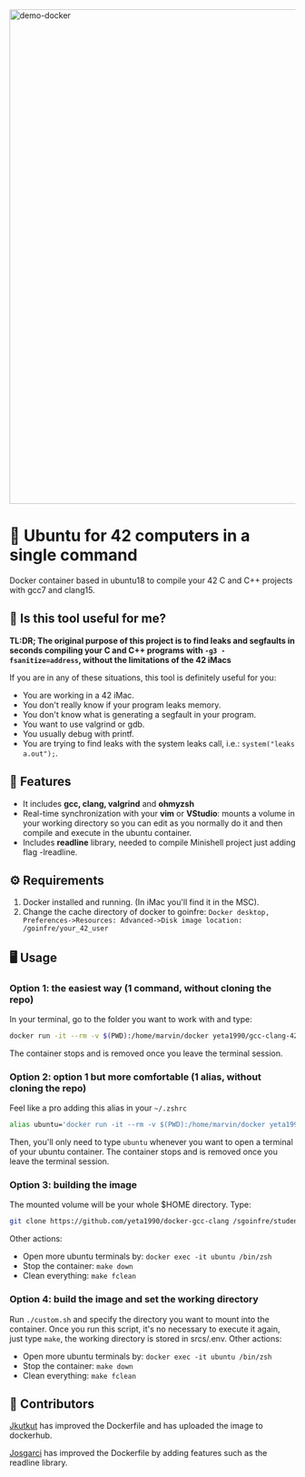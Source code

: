 <img width="870" alt="demo-docker" src="https://user-images.githubusercontent.com/65416560/227916134-dd48b170-4e21-49a2-a617-64661ca0fb10.png">

# 🐳 Ubuntu for 42 computers in a single command
Docker container based in ubuntu18 to compile your 42 C and C++ projects with gcc7 and clang15.

## 🤔 Is this tool useful for me?
**TL:DR; 
The original purpose of this project is to find leaks and segfaults in seconds compiling your C and C++ programs with `-g3 -fsanitize=address`, without the limitations of the 42 iMacs**

If you are in any of these situations, this tool is definitely useful for you:
- You are working in a 42 iMac.
- You don't really know if your program leaks memory.
- You don't know what is generating a segfault in your program.
- You want to use valgrind or gdb.
- You usually debug with printf.
- You are trying to find leaks with the system leaks call, i.e.: `system("leaks a.out");`.

## 📘 Features
- It includes **gcc, clang, valgrind** and **ohmyzsh**
- Real-time synchronization with your **vim** or **VStudio**: mounts a volume in your working directory so you can edit as you normally do it and then compile and execute in the ubuntu container.
- Includes **readline** library, needed to compile Minishell project just adding flag -lreadline.

## ⚙️ Requirements

 1. Docker installed and running. (In iMac you'll find it in the MSC).
 2. Change the cache directory of docker to goinfre: `Docker desktop, Preferences->Resources: Advanced->Disk image location: /goinfre/your_42_user`

## 🖥 Usage
### Option 1: the easiest way (1 command, without cloning the repo)
In your terminal, go to the folder you want to work with and type:
```zsh
docker run -it --rm -v $(PWD):/home/marvin/docker yeta1990/gcc-clang-42
```
<!-- TODO figure out the new name logic -->
The container stops and is removed once you leave the terminal session.
 
### Option 2: option 1 but more comfortable (1 alias, without cloning the repo)
Feel like a pro adding this alias in your `~/.zshrc`
```zsh
alias ubuntu='docker run -it --rm -v $(PWD):/home/marvin/docker yeta1990/gcc-clang-42'
```
 
Then, you'll only need to type `ubuntu` whenever you want to open a terminal of your ubuntu container.
The container stops and is removed once you leave the terminal session.

### Option 3: building the image
The mounted volume will be your whole $HOME directory. Type:
 
```zsh
git clone https://github.com/yeta1990/docker-gcc-clang /sgoinfre/students/$USER/docker-gcc-clang && cd /sgoinfre/students/$USER/docker-gcc-clang && make
```

Other actions:
- Open more ubuntu terminals by:
`docker exec -it ubuntu /bin/zsh`
- Stop the container: `make down`
- Clean everything: `make fclean`

### Option 4: build the image and set the working directory
Run `./custom.sh` and specify the directory you want to mount into the container.
Once you run this script, it's no necessary to execute it again, just type `make`, the working directory is stored in srcs/.env.
Other actions: 
- Open more ubuntu terminals by:
`docker exec -it ubuntu /bin/zsh`
- Stop the container: `make down`
- Clean everything: `make fclean`

## 👷 Contributors

[Jkutkut](https://github.com/Jkutkut) has improved the Dockerfile and has uploaded the image to dockerhub.

[Josgarci](https://github.com/PepeGF) has improved the Dockerfile by adding features such as the readline library.

